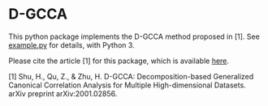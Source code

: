 # D-GCCA

This python package implements the D-GCCA method proposed in [1]. See [example.py](https://github.com/shu-hai/D-GCCA/blob/master/example.py) for details, with Python 3.

Please cite the article [1] for this package, which is available [here](https://arxiv.org/abs/2001.02856).

[1] Shu, H., Qu, Z., & Zhu, H. D-GCCA: Decomposition-based Generalized Canonical Correlation Analysis for Multiple High-dimensional Datasets. arXiv preprint arXiv:2001.02856.
